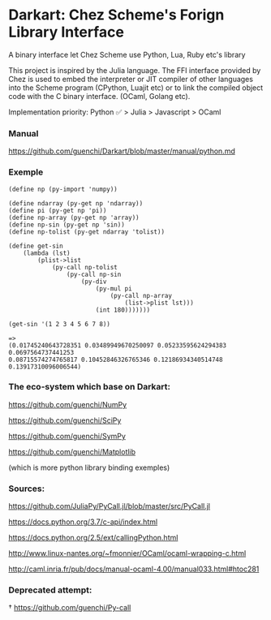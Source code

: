 # Darkart: Chez Scheme's Forign Library Interface

A binary interface let Chez Scheme use Python, Lua, Ruby etc's library

This project is inspired by the Julia language. The FFI interface provided by Chez is used to embed the interpreter or JIT compiler of other languages into the Scheme program (CPython, Luajit etc) or to link the compiled object code with the C binary interface. (OCaml, Golang etc).

Implementation priority: Python ✅ > Julia > Javascript > OCaml

### Manual

https://github.com/guenchi/Darkart/blob/master/manual/python.md

### Exemple
```
(define np (py-import 'numpy))

(define ndarray (py-get np 'ndarray))
(define pi (py-get np 'pi))
(define np-array (py-get np 'array))
(define np-sin (py-get np 'sin))
(define np-tolist (py-get ndarray 'tolist))

(define get-sin
    (lambda (lst)
        (plist->list
            (py-call np-tolist
                (py-call np-sin
                    (py-div
                        (py-mul pi 
                            (py-call np-array
                                (list->plist lst)))
                        (int 180)))))))

(get-sin '(1 2 3 4 5 6 7 8))

=>
(0.01745240643728351 0.03489949670250097 0.05233595624294383 0.0697564737441253 
0.08715574274765817 0.10452846326765346 0.12186934340514748 0.13917310096006544)
```

### The eco-system which base on Darkart:

https://github.com/guenchi/NumPy

https://github.com/guenchi/SciPy

https://github.com/guenchi/SymPy

https://github.com/guenchi/Matplotlib

(which is more python library binding exemples)


### Sources:

https://github.com/JuliaPy/PyCall.jl/blob/master/src/PyCall.jl

https://docs.python.org/3.7/c-api/index.html

https://docs.python.org/2.5/ext/callingPython.html

http://www.linux-nantes.org/~fmonnier/OCaml/ocaml-wrapping-c.html

http://caml.inria.fr/pub/docs/manual-ocaml-4.00/manual033.html#htoc281


### Deprecated attempt:

† https://github.com/guenchi/Py-call